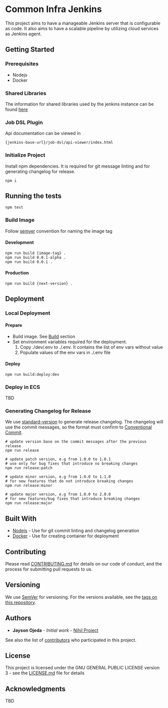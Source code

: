 # Common Infra Jenkins

This project aims to have a manageable Jenkins server that is configurable as code.
It also aims to have a scalable pipeline by utilizing cloud services as Jenkins agent.

## Getting Started

### Prerequisites

- Nodejs
- Docker

### Shared Libraries

The information for shared libraries used by the jenkins instance can be found [here](https://github.com/devhalos/common-infra-jenkins-libs)

### Job DSL Plugin

Api documentation can be viewed in

```
{jenkins-base-url}/job-dsl/api-viewer/index.html
```

### Initialize Project

Install npm dependencies. It is required for git message linting and for generating changelog for release.

```shell
npm i
```  

## Running the tests

```shell
npm test
```

### Build Image

Follow [semver](https://semver.org/) convention for naming the image tag

#### Development


```shell
npm run build {image-tag} .
npm run build 0.0.1-alpha .
npm run build 0.0.1 .
```

#### Production
```shell
npm run build {next-version} .
```

## Deployment

### Local Deployment

#### Prepare

- Build image. See [Build](#build) section
- Set environment variables required for the deployment.
    1. Copy ./dev/.env to ./.env. It contains the list of env vars without value
    2. Populate values of the env vars in ./.env file

#### Deploy

```shell
npm run build:deploy:dev
```

### Deploy in ECS

TBD

### Generating Changelog for Release

We use [standard-version](https://github.com/conventional-changelog/standard-version) to generate release changelog. The changelog will use the commit messages, so the format must confirm to [Conventional Commit](https://www.conventionalcommits.org/en/v1.0.0/).

```shell
# update version base on the commit messages after the previous release
npm run release 

# update patch version, e.g from 1.0.0 to 1.0.1
# use only for bug fixes that introduce no breaking changes
npm run release:patch 

# update minor version, e.g from 1.0.0 to 1.1.0
# for new features that do not introduce breaking changes
npm run release:minor 

# update major version, e.g from 1.0.0 to 2.0.0
# for new features/bug fixes that introduce breaking changes
npm run release:major
```

## Built With

* [Nodejs](https://nodejs.org/en/) - Use for git commit linting and changelog generation
* [Docker](https://www.docker.com/) - Use for creating container for deployment

## Contributing

Please read [CONTRIBUTING.md](https://gist.github.com/PurpleBooth/b24679402957c63ec426) for details on our code of conduct, and the process for submitting pull requests to us.

## Versioning

We use [SemVer](http://semver.org/) for versioning. For the versions available, see the [tags on this repository](https://github.com/your/project/tags).

## Authors

* **Jayson Ojeda** - *Initial work* - [Nihil Project](https://devhalos.atlassian.net/wiki/spaces/NIH)

See also the list of [contributors](https://github.com/your/project/contributors) who participated in this project.

## License

This project is licensed under the GNU GENERAL PUBLIC LICENSE version 3 - see the [LICENSE.md](LICENSE.md) file for details

## Acknowledgments

TBD

